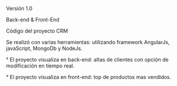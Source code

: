 Versión 1.0

Back-end & Front-End

Código del proyecto CRM

Se realizó con varias herramientas:
utilizando framework AngularJs, javaScript, MongoDb y NodeJs.

° El proyecto visualiza en back-end: altas de clientes con opción de modificación en tiempo real.

° El proyecto visualiza en front-end: top de productos mas vendidos.

